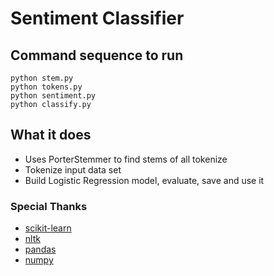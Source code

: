 # Sentiment Classifier

## Command sequence to run
```shell
python stem.py
python tokens.py
python sentiment.py
python classify.py
```

## What it does
* Uses PorterStemmer to find stems of all tokenize
* Tokenize input data set
* Build Logistic Regression model, evaluate, save and use it

### Special Thanks
* [scikit-learn](http://scikit-learn.org/stable/)
* [nltk](http://www.nltk.org)
* [pandas](http://pandas.pydata.org)
* [numpy](http://www.numpy.org)